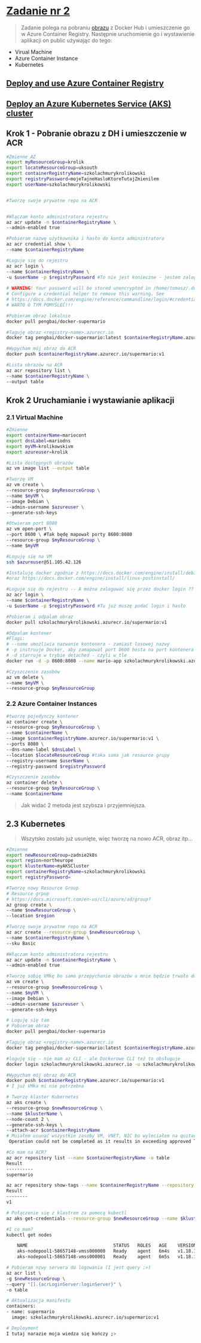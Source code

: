 # [Zadanie nr 2](https://szkolachmury.pl/microsoft-azure-zrozum-wszystkie-uslugi/tydzien-2-compute-containers/lekcja-11-praca-domowa/)

> Zadanie polega na pobraniu [obrazu](https://hub.docker.com/r/pengbai/docker-supermario/) z Docker Hub i umieszczenie go w Azure Container Registry.
Następnie uruchomienie go i wystawienie aplikacji on public używając do tego:
 - Virual Machine
 - Azure Container Instance
 - Kubernetes

## [Deploy and use Azure Container Registry](https://docs.microsoft.com/en-us/azure/aks/tutorial-kubernetes-prepare-acr)
## [Deploy an Azure Kubernetes Service (AKS) cluster](https://docs.microsoft.com/en-us/azure/aks/tutorial-kubernetes-deploy-cluster)

## Krok 1 - Pobranie obrazu z DH i umieszczenie w ACR 
```bash
#Zmienne AZ
export myResourceGroup=krolik
export locateResourceGroup=uksouth
export containerRegistryName=szkolachmurykrolikowski
export registryPassword=mojeTajneHasloKtoreTutajZmienilem
export userName=szkolachmurykrolikowski


#Tworzę swoje prywatne repo na ACR


#Włączam konto administratora rejestru
az acr update -n $containerRegistryName \
--admin-enabled true

#Pobieram nazwę użytkownika i hasło do konta administratora
az acr credential show \
--name $containerRegistryName

#Loguje się do rejestru
az acr login \
--name $containerRegistryName \
-u $userName -p $registryPassword #To nie jest konieczne - jestem zalogowany do intefejsu Azure CLI
    
# WARNING! Your password will be stored unencrypted in /home/tomasz/.docker/config.json.
# Configure a credential helper to remove this warning. See
# https://docs.docker.com/engine/reference/commandline/login/#credentials-store
# WARTO O TYM POMYŚLEĆ!!!

#Pobieram obraz lokalnie
docker pull pengbai/docker-supermario

#Taguję obraz <registry-name>.azurecr.io
docker tag pengbai/docker-supermario:latest $containerRegistryName.azurecr.io/supermario:v1

#Wypycham mój obraz do ACR
docker push $containerRegistryName.azurecr.io/supermario:v1

#Lista obrazów na ACR
az acr repository list \
--name $containerRegistryName \
--output table
```

## Krok 2 Uruchamianie i wystawianie aplikacji

### 2.1 Virtual Machine

```bash
#Zmienne
export containerName=mariocont
export dnsLabel=mariodns
export myVM=krolikowskivm
export azureuser=krolik

#Lista dostępnych obrazów
az vm image list --output table

#Tworzę VM 
az vm create \
--resource-group $myResourceGroup \
--name $myVM \
--image Debian \
--admin-username $azureuser \
--generate-ssh-keys

#Otwieram port 8080
az vm open-port \
--port 8600 \ #Tak będę mapował porty 8600:8080
--resource-group $myResourceGroup \
--name $myVM

#Loguję się na VM
ssh $azureuser@51.105.42.126

#Instaluję docker zgodnie z https://docs.docker.com/engine/install/debian/
#oraz https://docs.docker.com/engine/install/linux-postinstall/

#Loguje się do rejestru -- A można zalogować się przez docker login ??
az acr login \
--name $containerRegistryName \
-u $userName -p $registryPassword #Tu już muszę podać login i hasło

#Pobieram i odpalam obraz 
docker pull szkolachmurykrolikowski.azurecr.io/supermario:v1

#Odpalam kontener
#Flagi:
# --name umożliwia nazwanie kontenera - zamiast losowej nazwy
# -p instruuje Docker, aby zamapował port 8600 hosta na port kontenera 8080
# -d starruje w trybie detached - czyli w tle
docker run -d -p 8600:8080 --name mario-app szkolachmurykrolikowski.azurecr.io/supermario:v1

#Czyszczenie zasobów
az vm delete \
--name $myVM \
--resource-group $myResourceGroup
```
### 2.2 Azure Container Instances
```bash
#tworzę pojedynczy kontener
az container create \
--resource-group $myResourceGroup \
--name $containerName \
--image $containerRegistryName.azurecr.io/supermario:v1 \
--ports 8080 \
--dns-name-label $dnsLabel \
--location $locateResourceGroup #taka sama jak resource grupy
--registry-username $userName \
--registry-password $registryPassword

#Czyszczenie zasobów
az container delete \
--resource-group $myResourceGroup \
--name $containerName
```
> Jak widać 2 metoda jest szybsza i przyjemniejsza.


## 2.3 Kubernetes
> Wszytsko zostało już usunięte, więc tworzę na nowo ACR, obraz itp...
```bash
#Zmienne
export newResourceGroup=zadnie2k8s
export region=northeurope
export klusterName=myAKSCluster
export containerRegistryName=szkolachmurykrolikowski
export registryPassword=

#Tworzę nowy Resource Group
# Resource grpup
# https://docs.microsoft.com/en-us/cli/azure/ad/group?
az group create \
--name $newResourceGroup \
--location $region

#Tworzę swoje prywatne repo na ACR
az acr create --resource-group $newResourceGroup \
--name $containerRegistryName \
--sku Basic

#Włączam konto administratora rejestru
az acr update -n $containerRegistryName \
--admin-enabled true

#Tworzę sobię VMkę bo samo przepychanie obrazów u mnie będzie trwało do rana
az vm create \
--resource-group $newResourceGroup \
--name $myVM \
--image Debian \
--admin-username $azureuser \
--generate-ssh-keys

# Loguję się tam
# Pobieram obraz
docker pull pengbai/docker-supermario

#Taguję obraz <registry-name>.azurecr.io
docker tag pengbai/docker-supermario:latest $containerRegistryName.azurecr.io/supermario:v1

#loguję się - nie mam az CLI - ale Dockerowe CLI też to obsługuje
docker login szkolachmurykrolikowski.azurecr.io -u szkolachmurykrolikowski

#Wypycham mój obraz do ACR
docker push $containerRegistryName.azurecr.io/supermario:v1
# I już VMka mi nie potrzebna

# Tworzę klaster Kubernetes
az aks create \
--resource-group $newResourceGroup \
--name $klusterName \
--node-count 2 \
--generate-ssh-keys \
--attach-acr $containerRegistryName
# Muiałem usunąć wszystkie zasoby VM, VNET, NIC bo wyleciałem na quitach
 Operation could not be completed as it results in exceeding approved Total Regional Cores quota. Additional details - Deployment Model: Resource Manager, Location: northeurope, Current Limit: 4, Current Usage: 1, Additional Required: 4, (Minimum) New Limit Required: 5.

#Co mam na ACR?
az acr repository list --name $containerRegistryName -o table
Result
----------
supermario

az acr repository show-tags --name $containerRegistryName --repository supermario --output table
Result
--------
v1

# Połączenie się z klastrem za pomocą kubectl
az aks get-credentials --resource-group $newResourceGroup --name $klusterName

#I co mam?
kubectl get nodes

    NAME                                STATUS   ROLES   AGE    VERSION
    aks-nodepool1-58657148-vmss000000   Ready    agent   6m4s   v1.18.10
    aks-nodepool1-58657148-vmss000001   Ready    agent   6m5s   v1.18.10

# Pobieram nzwy servera do logowania (I jest query ;>)
az acr list \
-g $newResourceGroup \
--query "[].{acrLoginServer:loginServer}" \
-o table

# Aktualizacja manifestu
containers:
- name: supermario
  image: szkolachmurykrolikowski.azurecr.io/supermario:v1

# Deployment
I tutaj narazie moja wiedza się kończy ;>


```
